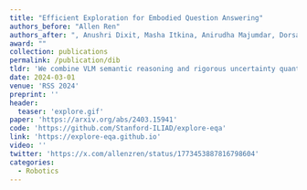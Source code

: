 ```yaml
---
title: "Efficient Exploration for Embodied Question Answering"
authors_before: "Allen Ren"
authors_after: ", Anushri Dixit, Masha Itkina, Anirudha Majumdar, Dorsa Sadigh"
award: ""
collection: publications
permalink: /publication/dib
tldr: 'We combine VLM semantic reasoning and rigorous uncertainty quantification to enable agents to efficiently explore relevant regions of unknown 3D environments, and stop to answer questions about them with calibrated confidence.'
date: 2024-03-01
venue: 'RSS 2024'
preprint: ''
header: 
  teaser: 'explore.gif'
paper: 'https://arxiv.org/abs/2403.15941'
code: 'https://github.com/Stanford-ILIAD/explore-eqa' 
link: 'https://explore-eqa.github.io'
video: ''
twitter: 'https://x.com/allenzren/status/1773453887816798604'
categories:
  - Robotics
---
```

